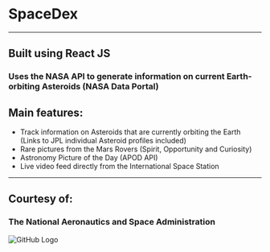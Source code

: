 # SpaceDex
---
## Built using React JS

### Uses the NASA API to generate information on current Earth-orbiting Asteroids (NASA Data Portal)

## Main features:
- Track information on Asteroids that are currently orbiting the Earth (Links to JPL individual Asteroid profiles included)
- Rare pictures from the Mars Rovers (Spirit, Opportunity and Curiosity)
- Astronomy Picture of the Day (APOD API)
- Live video feed directly from the International Space Station

---
## Courtesy of:
### The National Aeronautics and Space Administration

![GitHub Logo](http://seeklogo.com/images/N/NASA-logo-9411797223-seeklogo.com.gif)


